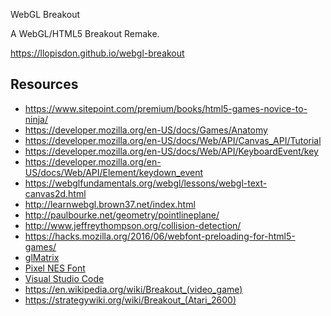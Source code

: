WebGL Breakout

A WebGL/HTML5 Breakout Remake.

https://llopisdon.github.io/webgl-breakout

## Resources
- https://www.sitepoint.com/premium/books/html5-games-novice-to-ninja/
- https://developer.mozilla.org/en-US/docs/Games/Anatomy
- https://developer.mozilla.org/en-US/docs/Web/API/Canvas_API/Tutorial
- https://developer.mozilla.org/en-US/docs/Web/API/KeyboardEvent/key
- https://developer.mozilla.org/en-US/docs/Web/API/Element/keydown_event
- https://webglfundamentals.org/webgl/lessons/webgl-text-canvas2d.html
- http://learnwebgl.brown37.net/index.html
- http://paulbourke.net/geometry/pointlineplane/
- http://www.jeffreythompson.org/collision-detection/
- https://hacks.mozilla.org/2016/06/webfont-preloading-for-html5-games/
- [glMatrix](https://github.com/toji/gl-matrix)
- [Pixel NES Font](http://www.pixelsagas.com/?download=pixel-emulator)
- [Visual Studio Code](https://code.visualstudio.com/)
- https://en.wikipedia.org/wiki/Breakout_(video_game)
- https://strategywiki.org/wiki/Breakout_(Atari_2600)
